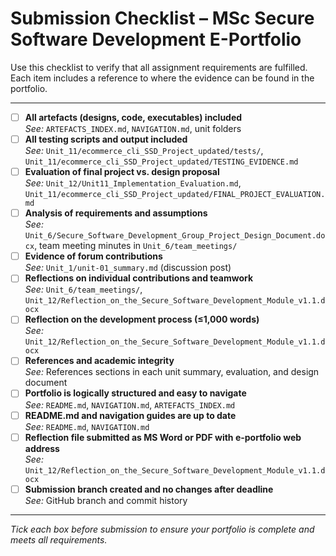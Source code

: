 # Submission Checklist – MSc Secure Software Development E-Portfolio

Use this checklist to verify that all assignment requirements are fulfilled. Each item includes a reference to where the evidence can be found in the portfolio.

---

- [ ] **All artefacts (designs, code, executables) included**  
  _See:_ `ARTEFACTS_INDEX.md`, `NAVIGATION.md`, unit folders
- [ ] **All testing scripts and output included**  
  _See:_ `Unit_11/ecommerce_cli_SSD_Project_updated/tests/`, `Unit_11/ecommerce_cli_SSD_Project_updated/TESTING_EVIDENCE.md`
- [ ] **Evaluation of final project vs. design proposal**  
  _See:_ `Unit_12/Unit11_Implementation_Evaluation.md`, `Unit_11/ecommerce_cli_SSD_Project_updated/FINAL_PROJECT_EVALUATION.md`
- [ ] **Analysis of requirements and assumptions**  
  _See:_ `Unit_6/Secure_Software_Development_Group_Project_Design_Document.docx`, team meeting minutes in `Unit_6/team_meetings/`
- [ ] **Evidence of forum contributions**  
  _See:_ `Unit_1/unit-01_summary.md` (discussion post)
- [ ] **Reflections on individual contributions and teamwork**  
  _See:_ `Unit_6/team_meetings/`, `Unit_12/Reflection_on_the_Secure_Software_Development_Module_v1.1.docx`
- [ ] **Reflection on the development process (≤1,000 words)**  
  _See:_ `Unit_12/Reflection_on_the_Secure_Software_Development_Module_v1.1.docx`
- [ ] **References and academic integrity**  
  _See:_ References sections in each unit summary, evaluation, and design document
- [ ] **Portfolio is logically structured and easy to navigate**  
  _See:_ `README.md`, `NAVIGATION.md`, `ARTEFACTS_INDEX.md`
- [ ] **README.md and navigation guides are up to date**  
  _See:_ `README.md`, `NAVIGATION.md`
- [ ] **Reflection file submitted as MS Word or PDF with e-portfolio web address**  
  _See:_ `Unit_12/Reflection_on_the_Secure_Software_Development_Module_v1.1.docx`
- [ ] **Submission branch created and no changes after deadline**  
  _See:_ GitHub branch and commit history

---

*Tick each box before submission to ensure your portfolio is complete and meets all requirements.* 